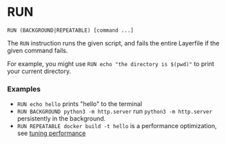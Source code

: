 # RUN 

`RUN (BACKGROUND|REPEATABLE) [command ...]`

The `RUN` instruction runs the given script, and fails the entire Layerfile if the given command fails.

For example, you might use `RUN echo "the directory is $(pwd)"` to print your current directory.

### Examples

- `RUN echo hello` prints "hello" to the terminal
- `RUN BACKGROUND python3 -m http.server` run `python3 -m http.server` persistently in the background.
- `RUN REPEATABLE docker build -t hello` is a performance optimization, see [tuning performance](/docs/tuning-performance#run-repeatable)


